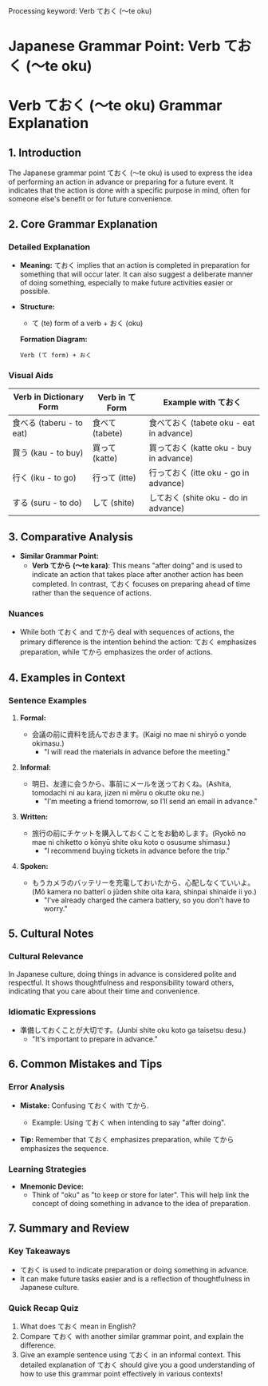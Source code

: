 Processing keyword: Verb ておく (〜te oku)
# Japanese Grammar Point: Verb ておく (〜te oku)
# Verb ておく (〜te oku) Grammar Explanation
## 1. Introduction
The Japanese grammar point ておく (〜te oku) is used to express the idea of performing an action in advance or preparing for a future event. It indicates that the action is done with a specific purpose in mind, often for someone else's benefit or for future convenience.
## 2. Core Grammar Explanation
### Detailed Explanation
- **Meaning:** ておく implies that an action is completed in preparation for something that will occur later. It can also suggest a deliberate manner of doing something, especially to make future activities easier or possible.
- **Structure:** 
  - て (te) form of a verb + おく (oku)
  
  **Formation Diagram:**
  ```
  Verb (て form) + おく
  ```
### Visual Aids
| Verb in Dictionary Form | Verb in て Form | Example with ておく |
|-------------------------|------------------|---------------------|
| 食べる (taberu - to eat)      | 食べて (tabete)      | 食べておく (tabete oku - eat in advance) |
| 買う (kau - to buy)          | 買って (katte)       | 買っておく (katte oku - buy in advance) |
| 行く (iku - to go)          | 行って (itte)       | 行っておく (itte oku - go in advance) |
| する (suru - to do)         | して (shite)        | しておく (shite oku - do in advance) |
## 3. Comparative Analysis
- **Similar Grammar Point:** 
  - **Verb てから (〜te kara)**: This means "after doing" and is used to indicate an action that takes place after another action has been completed. In contrast, ておく focuses on preparing ahead of time rather than the sequence of actions.
### Nuances
- While both ておく and てから deal with sequences of actions, the primary difference is the intention behind the action: ておく emphasizes preparation, while てから emphasizes the order of actions.
## 4. Examples in Context
### Sentence Examples
1. **Formal:**
   - 会議の前に資料を読んでおきます。(Kaigi no mae ni shiryō o yonde okimasu.)
     - "I will read the materials in advance before the meeting."
  
2. **Informal:**
   - 明日、友達に会うから、事前にメールを送っておくね。(Ashita, tomodachi ni au kara, jizen ni mēru o okutte oku ne.)
     - "I'm meeting a friend tomorrow, so I’ll send an email in advance."
3. **Written:**
   - 旅行の前にチケットを購入しておくことをお勧めします。(Ryokō no mae ni chiketto o kōnyū shite oku koto o osusume shimasu.)
     - "I recommend buying tickets in advance before the trip."
4. **Spoken:**
   - もうカメラのバッテリーを充電しておいたから、心配しなくていいよ。(Mō kamera no batterī o jūden shite oita kara, shinpai shinaide ii yo.)
     - "I've already charged the camera battery, so you don't have to worry."
## 5. Cultural Notes
### Cultural Relevance
In Japanese culture, doing things in advance is considered polite and respectful. It shows thoughtfulness and responsibility toward others, indicating that you care about their time and convenience.
### Idiomatic Expressions
- 準備しておくことが大切です。(Junbi shite oku koto ga taisetsu desu.)
  - "It's important to prepare in advance."
## 6. Common Mistakes and Tips
### Error Analysis
- **Mistake:** Confusing ておく with てから.
  - Example: Using ておく when intending to say "after doing".
  
- **Tip:** Remember that ておく emphasizes preparation, while てから emphasizes the sequence.
### Learning Strategies 
- **Mnemonic Device:** 
  - Think of "oku" as "to keep or store for later". This will help link the concept of doing something in advance to the idea of preparation.
## 7. Summary and Review
### Key Takeaways
- ておく is used to indicate preparation or doing something in advance.
- It can make future tasks easier and is a reflection of thoughtfulness in Japanese culture.
### Quick Recap Quiz
1. What does ておく mean in English?
2. Compare ておく with another similar grammar point, and explain the difference.
3. Give an example sentence using ておく in an informal context. 
This detailed explanation of ておく should give you a good understanding of how to use this grammar point effectively in various contexts!

